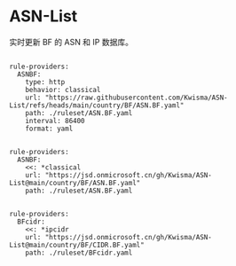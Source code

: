 
# ASN-List

实时更新 BF 的 ASN 和 IP 数据库。

<pre><code class="language-javascript">
rule-providers:
  ASNBF:
    type: http
    behavior: classical
    url: "https://raw.githubusercontent.com/Kwisma/ASN-List/refs/heads/main/country/BF/ASN.BF.yaml"
    path: ./ruleset/ASN.BF.yaml
    interval: 86400
    format: yaml
</code></pre>

<pre><code class="language-javascript">
rule-providers:
  ASNBF:
    <<: *classical
    url: "https://jsd.onmicrosoft.cn/gh/Kwisma/ASN-List@main/country/BF/ASN.BF.yaml"
    path: ./ruleset/ASN.BF.yaml
</code></pre>

<pre><code class="language-javascript">
rule-providers:
  BFcidr:
    <<: *ipcidr
    url: "https://jsd.onmicrosoft.cn/gh/Kwisma/ASN-List@main/country/BF/CIDR.BF.yaml"
    path: ./ruleset/BFcidr.yaml
</code></pre>